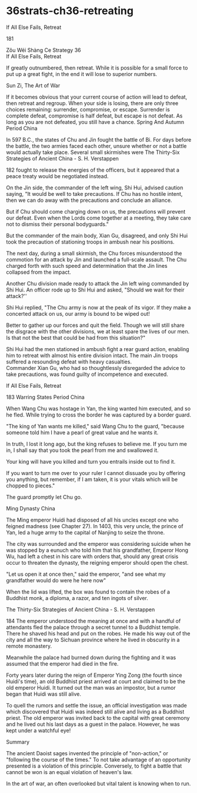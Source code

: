 # 36strats-ch36-retreating

If All Else Fails, Retreat 
 
181 
 
Zǒu Wéi Shàng Ce 
Strategy 36                                                   
If All Else Fails, Retreat 
 
If greatly outnumbered, then retreat. While it is possible for a 
small force to put up a great fight, in the end it will lose to 
superior numbers. 
 
Sun Zi, The Art of War 
 
If it becomes obvious that your current course of action will lead to 
defeat, then retreat and regroup. When your side is losing, there are 
only three choices remaining: surrender, compromise, or escape. 
Surrender is complete defeat, compromise is half defeat, but escape is 
not defeat. As long as you are not defeated, you still have a chance. 
Spring And Autumn Period China 
 
In 597 B.C., the states of Chu and Jin fought the battle of Bi. For days 
before the battle, the two armies faced each other, unsure whether or 
not a battle would actually take place. Several small skirmishes were 
The Thirty-Six Strategies of Ancient China - S. H. Verstappen 
 
182 
fought to release the energies of the officers, but it appeared that a 
peace treaty would be negotiated instead. 
 
On the Jin side, the commander of the left wing, Shi Hui, advised 
caution saying, "It would be well to take precautions. If Chu has no 
hostile intent, then we can do away with the precautions and conclude 
an alliance.  
 
But if Chu should come charging down on us, the precautions will 
prevent our defeat. Even when the Lords come together at a meeting, 
they take care not to dismiss their personal bodyguards." 
 
But the commander of the main body, Xian Gu, disagreed, and only Shi 
Hui took the precaution of stationing troops in ambush near his 
positions.  
 
The next day, during a small skirmish, the Chu forces misunderstood 
the commotion for an attack by Jin and launched a full-scale assault. 
The Chu charged forth with such speed and determination that the Jin 
lines collapsed from the impact. 
 
Another Chu division made ready to attack the Jin left wing 
commanded by Shi Hui. An officer rode up to Shi Hui and asked, 
"Should we wait for their attack?'' 
 
Shi Hui replied, "The Chu army is now at the peak of its vigor. If they 
make a concerted attack on us, our army is bound to be wiped out!  
 
Better to gather up our forces and quit the field. Though we will still 
share the disgrace with the other divisions, we at least spare the lives 
of our men. Is that not the best that could be had from this situation?" 
 
Shi Hui had the men stationed in ambush fight a rear guard action, 
enabling him to retreat with almost his entire division intact. The main 
Jin troops suffered a resounding defeat with heavy casualties.  
Commander Xian Gu, who had so thoughtlessly disregarded the advice 
to take precautions, was found guilty of incompetence and executed. 
 
 
 
If All Else Fails, Retreat 
 
183 
Warring States Period China 
 
When Wang Chu was hostage in Yan, the king wanted him executed, 
and so he fled. While trying to cross the border he was captured by a 
border guard.  
 
"The king of Yan wants me killed," said Wang Chu to the guard, 
"because someone told him I have a pearl of great value and he wants 
it. 
  
In truth, I lost it long ago, but the king refuses to believe me. If you turn 
me in, I shall say that you took the pearl from me and swallowed it.  
 
Your king will have you killed and turn you entrails inside out to find it.  
 
If you want to turn me over to your ruler I cannot dissuade you by 
offering you anything, but remember, if I am taken, it is your vitals 
which will be chopped to pieces."  
 
The guard promptly let Chu go. 
 
Ming Dynasty China 
 
The Ming emperor Huidi had disposed of all his uncles except one who 
feigned madness (see Chapter 27). In 1403, this very uncle, the prince 
of Yan, led a huge army to the capital of Nanjing to seize the throne.  
 
The city was surrounded and the emperor was considering suicide 
when he was stopped by a eunuch who told him that his grandfather, 
Emperor Hong Wu, had left a chest in his care with orders that, should 
any great crisis occur to threaten the dynasty, the reigning emperor 
should open the chest. 
 
"Let us open it at once then," said the emperor, "and see what my 
grandfather would do were he here now" 
 
When the lid was lifted, the box was found to contain the robes of a 
Buddhist monk, a diploma, a razor, and ten ingots of silver.  
 
The Thirty-Six Strategies of Ancient China - S. H. Verstappen 
 
184 
The emperor understood the meaning at once and with a handful of 
attendants fled the palace through a secret tunnel to a Buddhist temple. 
There he shaved his head and put on the robes. He made his way out of 
the city and all the way to Sichuan province where he lived in obscurity 
in a remote monastery.  
 
Meanwhile the palace had burned down during the fighting and it was 
assumed that the emperor had died in the fire. 
 
Forty years later during the reign of Emperor Ying Zong (the fourth 
since Huidi's time), an old Buddhist priest arrived at court and claimed 
to be the old emperor Huidi. It turned out the man was an impostor, but 
a rumor began that Huidi was still alive.  
 
To quell the rumors and settle the issue, an official investigation was 
made which discovered that Huidi was indeed still alive and living as a 
Buddhist priest. The old emperor was invited back to the capital with 
great ceremony and he lived out his last days as a guest in the palace. 
However, he was kept under a watchful eye! 
 
Summary 
 
The ancient Daoist sages invented the principle of "non-action," or 
"following the course of the times." To not take advantage of an 
opportunity presented is a violation of this principle. Conversely, to 
fight a battle that cannot be won is an equal violation of heaven's law.  
 
In the art of war, an often overlooked but vital talent is knowing when 
to run. 
 
